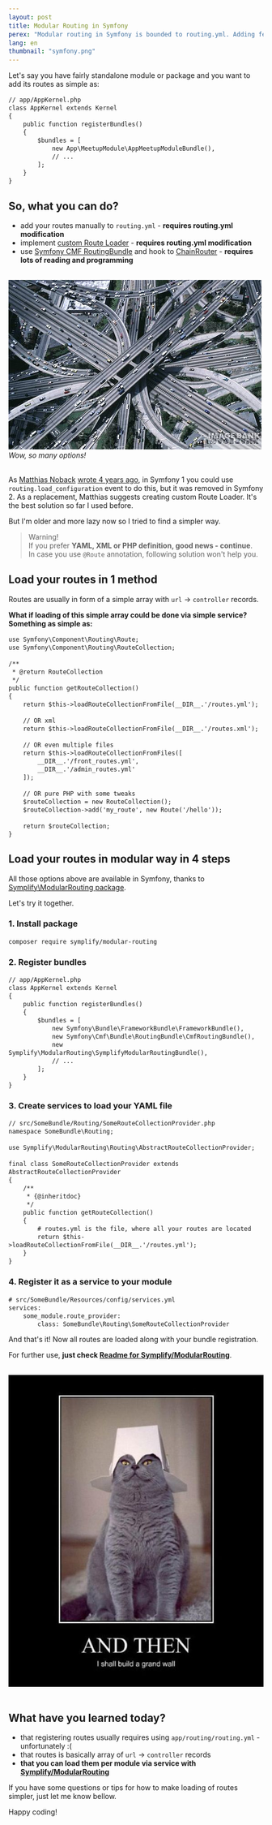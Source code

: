 ```yaml
---
layout: post
title: Modular Routing in Symfony
perex: "Modular routing in Symfony is bounded to routing.yml. Adding few lines for each new module can create large mess. Can we make it bit simpler? Sure we do and I will show you how."
lang: en
thumbnail: "symfony.png"
---
```


Let's say you have fairly standalone module or package and you want to add its routes as simple as:

```language-php
// app/AppKernel.php
class AppKernel extends Kernel
{
    public function registerBundles()
    {
        $bundles = [
            new App\MeetupModule\AppMeetupModuleBundle(),
            // ...
        ];
    }
}
```

## So, what you can do?

- add your routes manually to `routing.yml` - **requires routing.yml modification** 
- implement [custom Route Loader](http://symfony.com/doc/current/cookbook/routing/custom_route_loader.html) - **requires routing.yml modification**
- use [Symfony CMF RoutingBundle](https://github.com/symfony-cmf/RoutingBundle) and hook to [ChainRouter](http://symfony.com/doc/current/cmf/components/routing/chain.html) - **requires lots of reading and programming**

<br>

<div class="text-center">
    <img src="/../../../../assets/images/posts/2016/modular-router/mess.jpg" alt="Wow, so many options!">
    <br>
    <em>Wow, so many options!</em>
</div>

<br>

As [Matthias Noback](https://twitter.com/matthiasnoback) [wrote 4 years ago](http://php-and-symfony.matthiasnoback.nl/2012/01/symfony2-dynamically-add-routes/), in Symfony 1 you could use `routing.load_configuration` event to do this, but it was removed in Symfony 2. As a replacement, Matthias suggests creating custom Route Loader. It's the best solution so far I used before.
 
But I'm older and more lazy now so I tried to find a simpler way.

> Warning!<br>
> If you prefer **YAML, XML or PHP definition, good news - continue**.<br>
> In case you use `@Route` annotation, following solution won't help you.


## Load your routes in 1 method

Routes are usually in form of a simple array with `url` → `controller` records.

**What if loading of this simple array could be done via simple service? Something as simple as:**

```language-php
use Symfony\Component\Routing\Route;
use Symfony\Component\Routing\RouteCollection;

/**
 * @return RouteCollection
 */
public function getRouteCollection()
{
    return $this->loadRouteCollectionFromFile(__DIR__.'/routes.yml');

    // OR xml
    return $this->loadRouteCollectionFromFile(__DIR__.'/routes.xml');

    // OR even multiple files
    return $this->loadRouteCollectionFromFiles([
        __DIR__.'/front_routes.yml',
        __DIR__.'/admin_routes.yml'
    ]);

    // OR pure PHP with some tweaks
    $routeCollection = new RouteCollection();
    $routeCollection->add('my_route', new Route('/hello'));

    return $routeCollection;
}
```

## Load your routes in modular way in 4 steps

All those options above are available in Symfony, thanks to [Symplify\ModularRouting package](https://github.com/Symplify/ModularRouting).

Let's try it together.

### 1. Install package

```language-bash
composer require symplify/modular-routing
```

### 2. Register bundles

```language-php
// app/AppKernel.php
class AppKernel extends Kernel
{
    public function registerBundles()
    {
        $bundles = [
            new Symfony\Bundle\FrameworkBundle\FrameworkBundle(),
            new Symfony\Cmf\Bundle\RoutingBundle\CmfRoutingBundle(),
            new Symplify\ModularRouting\SymplifyModularRoutingBundle(),
            // ...
        ];
    }
}
```

### 3. Create services to load your YAML file

```language-php
// src/SomeBundle/Routing/SomeRouteCollectionProvider.php
namespace SomeBundle\Routing;

use Symplify\ModularRouting\Routing\AbstractRouteCollectionProvider;

final class SomeRouteCollectionProvider extends AbstractRouteCollectionProvider
{
    /**
     * {@inheritdoc}
     */
    public function getRouteCollection()
    {
        # routes.yml is the file, where all your routes are located
        return $this->loadRouteCollectionFromFile(__DIR__.'/routes.yml');
    }
}
```

### 4. Register it as a service to your module

```language-yaml
# src/SomeBundle/Resources/config/services.yml
services:
    some_module.route_provider:
        class: SomeBundle\Routing\SomeRouteCollectionProvider
```

And that's it! Now all routes are loaded along with your bundle registration.
 

For further use, **just check [Readme for Symplify/ModularRouting](https://github.com/Symplify/ModularRouting)**.


<br>

<div class="text-center">
    <img src="/../../../../assets/images/posts/2016/modular-router/you-are-king.jpg">
</div>

<br>

## What have you learned today? 

- that registering routes usually requires using `app/routing/routing.yml` - unfortunately :( 
- that routes is basically array of `url` → `controller` records
- **that you can load them per module via service with [Symplify/ModularRouting](https://github.com/Symplify/ModularRouting)**
 

If you have some questions or tips for how to make loading of routes simpler, just let me know bellow.

Happy coding!

